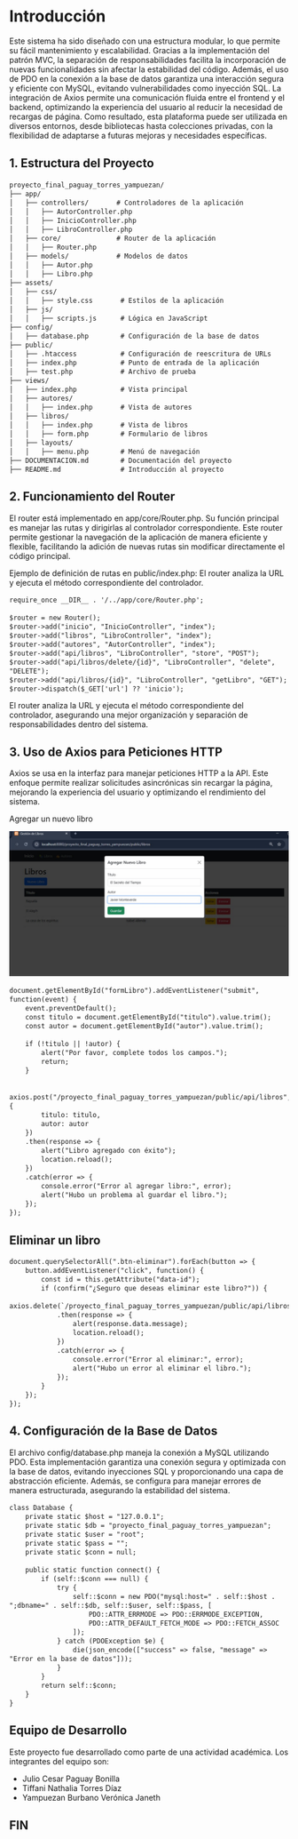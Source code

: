 # Introducción

Este sistema ha sido diseñado con una estructura modular, lo que permite su fácil mantenimiento y escalabilidad. 
Gracias a la implementación del patrón MVC, la separación de responsabilidades facilita la incorporación de nuevas 
funcionalidades sin afectar la estabilidad del código. Además, el uso de PDO en la conexión a la base de datos garantiza 
una interacción segura y eficiente con MySQL, evitando vulnerabilidades como inyección SQL. 
La integración de Axios permite una comunicación fluida entre el frontend y el backend, optimizando la experiencia 
del usuario al reducir la necesidad de recargas de página. Como resultado, esta plataforma puede ser
utilizada en diversos entornos, desde bibliotecas hasta colecciones privadas, con la flexibilidad de 
adaptarse a futuras mejoras y necesidades específicas.

## 1. Estructura del Proyecto
```
proyecto_final_paguay_torres_yampuezan/
├── app/
│   ├── controllers/       # Controladores de la aplicación
│   │   ├── AutorController.php
│   │   ├── InicioController.php
│   │   ├── LibroController.php
│   ├── core/              # Router de la aplicación
│   │   ├── Router.php
│   ├── models/            # Modelos de datos
│   │   ├── Autor.php
│   │   ├── Libro.php
├── assets/
│   ├── css/
│   │   ├── style.css       # Estilos de la aplicación
│   ├── js/
│   │   ├── scripts.js      # Lógica en JavaScript
├── config/
│   ├── database.php        # Configuración de la base de datos
├── public/
│   ├── .htaccess           # Configuración de reescritura de URLs
│   ├── index.php           # Punto de entrada de la aplicación
│   ├── test.php            # Archivo de prueba
├── views/
│   ├── index.php           # Vista principal
│   ├── autores/
│   │   ├── index.php       # Vista de autores
│   ├── libros/
│   │   ├── index.php       # Vista de libros
│   │   ├── form.php        # Formulario de libros
│   ├── layouts/
│   │   ├── menu.php        # Menú de navegación
├── DOCUMENTACION.md        # Documentación del proyecto
├── README.md               # Introducción al proyecto

```

## 2. Funcionamiento del Router

El router está implementado en app/core/Router.php. Su función principal es manejar las rutas y dirigirlas al controlador
correspondiente. Este router permite gestionar la navegación de la aplicación de manera eficiente y flexible, facilitando 
la adición de nuevas rutas sin modificar directamente el código principal.

Ejemplo de definición de rutas en public/index.php:
El router analiza la URL y ejecuta el método correspondiente del controlador.

```
require_once __DIR__ . '/../app/core/Router.php';

$router = new Router();
$router->add("inicio", "InicioController", "index");
$router->add("libros", "LibroController", "index");
$router->add("autores", "AutorController", "index");
$router->add("api/libros", "LibroController", "store", "POST");
$router->add("api/libros/delete/{id}", "LibroController", "delete", "DELETE");
$router->add("api/libros/{id}", "LibroController", "getLibro", "GET");
$router->dispatch($_GET['url'] ?? 'inicio');
```
El router analiza la URL y ejecuta el método correspondiente del controlador, asegurando una mejor 
organización y separación de responsabilidades dentro del sistema.




## 3. Uso de Axios para Peticiones HTTP

Axios se usa en la interfaz para manejar peticiones HTTP a la API. Este enfoque permite realizar solicitudes asincrónicas sin recargar la página, 
mejorando la experiencia del usuario y optimizando el rendimiento del sistema.

Agregar un nuevo libro

  ![Proyecto](https://github.com/JCPB2000/proyecto_final_paguay_torres_yampuezan/blob/main/Image%202025-02-23%20at%209.33.59%20PM.jpeg)
```
document.getElementById("formLibro").addEventListener("submit", function(event) {
    event.preventDefault();
    const titulo = document.getElementById("titulo").value.trim();
    const autor = document.getElementById("autor").value.trim();
    
    if (!titulo || !autor) {
        alert("Por favor, complete todos los campos.");
        return;
    }
    
    axios.post("/proyecto_final_paguay_torres_yampuezan/public/api/libros", {
        titulo: titulo,
        autor: autor
    })
    .then(response => {
        alert("Libro agregado con éxito");
        location.reload();
    })
    .catch(error => {
        console.error("Error al agregar libro:", error);
        alert("Hubo un problema al guardar el libro.");
    });
});
```

## Eliminar un libro
```
document.querySelectorAll(".btn-eliminar").forEach(button => {
    button.addEventListener("click", function() {
        const id = this.getAttribute("data-id");
        if (confirm("¿Seguro que deseas eliminar este libro?")) {
            axios.delete(`/proyecto_final_paguay_torres_yampuezan/public/api/libros/delete/${id}`)
            .then(response => {
                alert(response.data.message);
                location.reload();
            })
            .catch(error => {
                console.error("Error al eliminar:", error);
                alert("Hubo un error al eliminar el libro.");
            });
        }
    });
});
```
## 4. Configuración de la Base de Datos

El archivo config/database.php maneja la conexión a MySQL utilizando PDO. Esta implementación garantiza una conexión segura y optimizada con la base de datos, evitando inyecciones SQL y proporcionando 
una capa de abstracción eficiente. Además, se configura para manejar errores de manera estructurada, asegurando la estabilidad del sistema.
```
class Database {
    private static $host = "127.0.0.1";
    private static $db = "proyecto_final_paguay_torres_yampuezan";
    private static $user = "root";
    private static $pass = "";
    private static $conn = null;

    public static function connect() {
        if (self::$conn === null) {
            try {
                self::$conn = new PDO("mysql:host=" . self::$host . ";dbname=" . self::$db, self::$user, self::$pass, [
                    PDO::ATTR_ERRMODE => PDO::ERRMODE_EXCEPTION,
                    PDO::ATTR_DEFAULT_FETCH_MODE => PDO::FETCH_ASSOC
                ]);
            } catch (PDOException $e) {
                die(json_encode(["success" => false, "message" => "Error en la base de datos"]));
            }
        }
        return self::$conn;
    }
}
```
## Equipo de Desarrollo
Este proyecto fue desarrollado como parte de una actividad académica. Los integrantes del equipo son:

* Julio Cesar Paguay Bonilla
* Tiffani Nathalia Torres Díaz
* Yampuezan Burbano Verónica Janeth

## FIN
